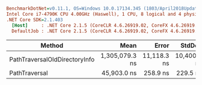 ``` ini

BenchmarkDotNet=v0.11.1, OS=Windows 10.0.17134.345 (1803/April2018Update/Redstone4)
Intel Core i7-4790K CPU 4.00GHz (Haswell), 1 CPU, 8 logical and 4 physical cores
.NET Core SDK=2.1.403
  [Host]     : .NET Core 2.1.5 (CoreCLR 4.6.26919.02, CoreFX 4.6.26919.02), 64bit RyuJIT
  DefaultJob : .NET Core 2.1.5 (CoreCLR 4.6.26919.02, CoreFX 4.6.26919.02), 64bit RyuJIT


```
|                        Method |           Mean |       Error |      StdDev |
|------------------------------ |---------------:|------------:|------------:|
| PathTraversalOldDirectoryInfo | 1,305,079.3 ns | 11,118.3 ns | 10,400.1 ns |
|                 PathTraversal |    45,903.0 ns |    258.9 ns |    229.5 ns |
